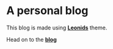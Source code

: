 # A personal blog

This blog is made using **[Leonids](http://renyuanz.github.io/leonids)** theme.

Head on to the **[blog](http://anurags92.github.io)** 

